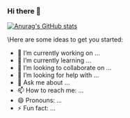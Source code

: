 ### Hi there 👋

[![Anurag's GitHub stats](https://github-readme-stats.vercel.app/api?username=suheng200)](https://github.com/suheng200/github-readme-stats)

\Here are some ideas to get you started:

- 🔭 I’m currently working on ...
- 🌱 I’m currently learning ...
- 👯 I’m looking to collaborate on ...
- 🤔 I’m looking for help with ...
- 💬 Ask me about ...
- 📫 How to reach me: ...
- 😄 Pronouns: ...
- ⚡ Fun fact: ...

